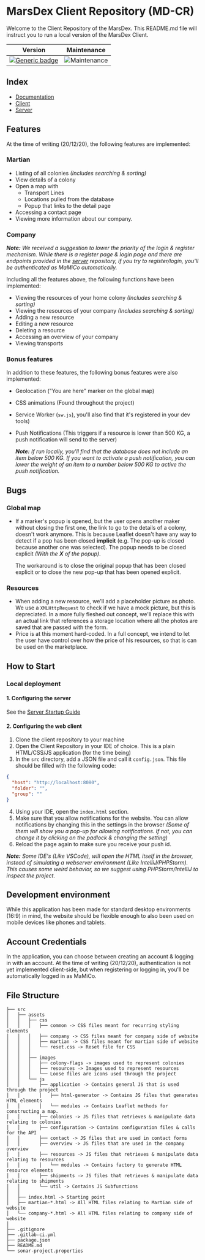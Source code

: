 # MarsDex Client Repository (MD-CR)
Welcome to the Client Repository of the MarsDex. This README.md file will instruct you to run a local version of the MarsDex Client.

|Version|Maintenance|
|---|---|
|[![Generic badge](https://img.shields.io/badge/Version-Live-blue.svg)](https://shields.io/)|![Maintenance](https://img.shields.io/badge/Maintained%3F-yes-green.svg)|

## Index
- [Documentation](https://github.com/BT-Creator/MarsDex-Documentation)
- [Client](https://github.com/BT-Creator/MarsDex-Client)
- [Server](https://github.com/BT-Creator/MarsDex-Server)
  
## Features
At the time of writing (20/12/20), the following features are implemented:
### Martian
- Listing of all colonies  *(Includes searching & sorting)*
- View details of a colony
- Open a map with 
    - Transport Lines
    - Locations pulled from the database
    - Popup that links to the detail page
- Accessing a contact page
- Viewing more information about our company.
### Company
***Note:** We received a suggestion to lower the priority of the login & register mechanism. While there is a register page & login page and there are endpoints provided in the [server](https://github.com/BT-Creator/MarsDex-Server) repository, if you try to register/login, you'll be authenticated as MaMiCo automatically.*

Including all the features above, the following functions have been implemented:
- Viewing the resources of your home colony *(Includes searching & sorting)*
- Viewing the resources of your company *(Includes searching & sorting)*
- Adding a new resource
- Editing a new resource
- Deleting a resource
- Accessing an overview of your company
- Viewing transports

### Bonus features
In addition to these features, the following bonus features were also implemented:
- Geolocation ("You are here" marker on the global map)
- CSS animations (Found throughout the project)
- Service Worker (`sw.js`), you'll also find that it's registered in your dev tools)
- Push Notifications (This triggers if a resource is lower than 500 KG, a push notification will send to the server)

  ***Note:** If run locally, you'll find that the database does not include an item below 500 KG. If you want to activate a push notification, you can lower the weight of an item to a number below 500 KG to active the push notification.*

## Bugs
### Global map
- If a marker's popup is opened, but the user opens another maker without closing the first one, the link to go to the details of a colony, doesn't work anymore.
  This is because Leaflet doesn't have any way to detect if a pop has been closed **implicit** (e.g. The pop-up is closed because another one was selected). The popup needs to be closed explicit *(With the **X** of the popup)*.
  
  The workaround is to close the original popup that has been closed explicit or to close the new pop-up that has been opened explicit. 
### Resources
- When adding a new resource, we'll add a placeholder picture as photo. We use a `XMLHttpRequest` to check if we have a mock picture, but this is depreciated. In a more fully fleshed out concept, we'll replace this with an actual link that references a storage location where all the photos are saved that are passed with the form.
- Price is at this moment hard-coded. In a full concept, we intend to let the user have control over how the price of his resources, so that is can be used on the marketplace.

## How to Start
### Local deployment
#### 1. Configuring the server
See the [Server Startup Guide](https://github.com/BT-Creator/MarsDex-Server#how-to-start)
#### 2. Configuring the web client
1. Clone the client repository to your machine
2. Open the Client Repository in your IDE of choice. This is a plain HTML/CSS/JS application (for the time being)
3. In the `src` directory, add a JSON file and call it `config.json`. This file should be filled with the following code:
```json
{
  "host": "http://localhost:8080",
  "folder": "",
  "group": ""
}
```
4. Using your IDE, open the `index.html` section.
5. Make sure that you allow notifications for the website. You can allow notifications by changing this in the settings in the browser *(Some of them will show you a pop-up for allowing notifications. If not, you can change it by clicking on the padlock & changing the setting)*
6. Reload the page again to make sure you receive your push id.

***Note:** Some IDE's (Like VSCode), will open the HTML itself in the browser, instead of simulating a webserver environment (Like IntelliJ/PHPStorm). This causes some weird behavior, so we suggest using PHPStorm/IntelliJ to inspect the project.*

## Development environment
While this application has been made for standard desktop environments (16:9) in mind, the website should be flexible enough to also been used on mobile devices like phones and tablets.

## Account Credentials
In the application, you can choose between creating an account & logging in with an account. At the time of writing (20/12/20), authentication is not yet implemented client-side, but when registering or logging in, you'll be automatically logged in as MaMiCo.

## File Structure
```
├── src
│   ├── assets
│   │   ├── css
│   │   │   ├── common -> CSS files meant for recurring styling elements
│   │   │   ├── company -> CSS files meant for company side of website
│   │   │   ├── martian -> CSS files meant for martian side of website
│   │   │   └── reset.css -> Reset file for CSS
│   │   │
│   │   ├── images
│   │   │   ├── colony-flags -> images used to represent colonies
│   │   │   ├── resources -> Images used to represent resources
│   │   │   └── Loose files are icons used through the project
│   │   └── js
│   │       ├── application -> Contains general JS that is used through the project
│   │       │   ├── html-generator -> Contains JS files that generates HTML elements
│   │       │   └── modules -> Contains Leaflet methods for constructing a map.
│   │       ├── colonies -> JS files that retrieves & manipulate data relating to colonies
│   │       ├── configuration -> Contains configuration files & calls for the API
│   │       ├── contact -> JS files that are used in contact forms
│   │       ├── overview -> JS files that are used in the company overview
│   │       ├── resources -> JS files that retrieves & manipulate data relating to resources
│   │       │   └── modules -> Contains factory to generate HTML resource elements
│   │       ├── shipments -> JS files that retrieves & manipulate data relating to shipments
│   │       └── util -> Contains JS Subfunctions
│   │
│   ├── index.html -> Starting point
│   ├── martian-*.html -> All HTML files relating to Martian side of website
│   └── company-*.html -> All HTML files relating to company side of website
│   
├── .gitignore
├── .gitlab-ci.yml
├── package.json
├── README.md
└── sonar-project.properties
```
